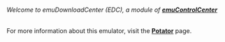 ###### Welcome to emuDownloadCenter (EDC), a module of [**emuControlCenter**](https://github.com/PhoenixInteractiveNL/emuControlCenter/wiki/)

For more information about this emulator, visit the [**Potator**](https://github.com/PhoenixInteractiveNL/emuDownloadCenter/wiki/Emulator-potator#menu) page.
